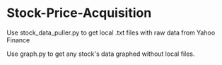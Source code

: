 Stock-Price-Acquisition
=======================

Use stock_data_puller.py to get local .txt files with raw data from Yahoo Finance

Use graph.py to get any stock's data graphed without local files.
